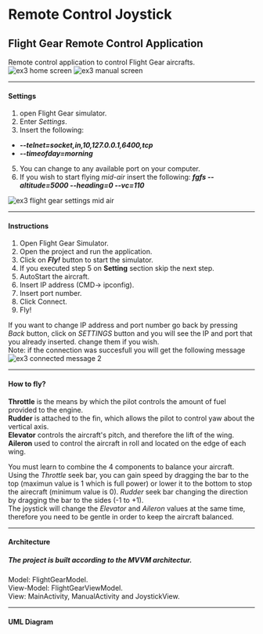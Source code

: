 # Remote Control Joystick
## Flight Gear Remote Control Application


Remote control application to control Flight Gear aircrafts. <br/>
![ex3 home screen](https://user-images.githubusercontent.com/58383829/122922810-b023d880-d36c-11eb-94c5-d5e446eab80d.jpg)
![ex3 manual screen](https://user-images.githubusercontent.com/58383829/122922848-b914aa00-d36c-11eb-9b77-4988f0ac8fb6.jpg)


______________
#### Settings
1. open Flight Gear simulator.
2. Enter _Settings_.
3. Insert the following: 
* **_--telnet=socket,in,10,127.0.0.1,6400,tcp_**
* **_--timeofday=morning_**
5. You can change to any available port on your computer.
6. If you wish to start flying _mid-air_ insert the following: **_fgfs --altitude=5000 --heading=0 --vc=110_**

![ex3 flight gear settings mid air](https://user-images.githubusercontent.com/58383829/122922897-c6319900-d36c-11eb-83aa-20fa17414392.jpg)

______________
#### Instructions
1. Open Flight Gear Simulator.
2. Open the project and run the application.
3. Click on **_Fly!_** button to start the simulator.  
4. If you executed step 5 on **Setting** section skip the next step.
5. AutoStart the aircraft.
6. Insert IP address (CMD-> ipconfig).
7. Insert port number.
8. Click Connect.
9. Fly!

If you want to change IP address and port number go back by pressing *_Back_* button, click on *_SETTINGS_* button
and you will see the IP and port that you already inserted. change them if you wish. <br/>
Note: if the connection was succesfull you will get the following message <br/> ![ex3 connected message 2](https://user-images.githubusercontent.com/58383829/122923106-fc6f1880-d36c-11eb-8400-eaff18bb6d67.jpg)


______________
#### How to fly?
**Throttle** is the means by which the pilot controls the amount of fuel provided to the engine. <br/>
**Rudder** is attached to the fin, which allows the pilot to control yaw about the vertical axis. <br/>
**Elevator** controls the aircraft's pitch, and therefore the lift of the wing. <br/>
**Aileron** used to control the aircraft in roll and located on the edge of each wing. <br/>

You must learn to combine the 4 components to balance your aircraft. <br/>
Using the _Throttle_ seek bar, you can gain speed by dragging the bar to the top (maximun value is 1 which is full power) 
or lower it to the bottom to stop the airecraft (minimum value is 0).
_Rudder_ seek bar changing the direction by dragging the bar to the sides (-1 to +1). <br/>
The joystick will change the _Elevator_ and _Aileron_ values at the same time, therefore you need to be gentle in order to keep the aircraft balanced. <br/>
______________
#### Architecture
##### The project is built according to the MVVM architectur. 
Model: FlightGearModel. <br/>
View-Model: FlightGearViewModel. <br/>
View: MainActivity, ManualActivity and JoystickView. <br/>

--------------
#### UML Diagram
